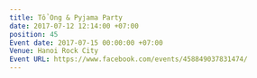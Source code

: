 ```yaml
---
title: Tổ Ong & Pyjama Party
date: 2017-07-12 12:14:00 +07:00
position: 45
Event date: 2017-07-15 00:00:00 +07:00
Venue: Hanoi Rock City
Event URL: https://www.facebook.com/events/458849037831474/
---
```



